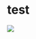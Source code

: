 # test
[<img src="http://azuredeploy.net/deploybutton.png"/>](https://portal.azure.com/#create/Microsoft.Template/uri/https%3A%2F%2Fraw.githubusercontent.com%2Fstanboy1%2Ftest%2Fmaster%2Ftemplate.json)
